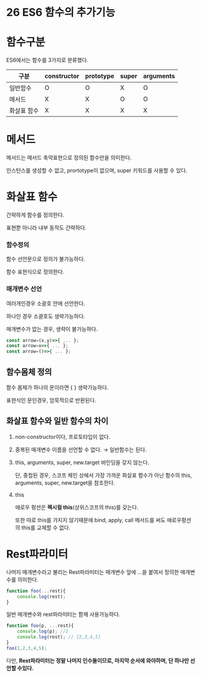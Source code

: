 # 26 ES6 함수의 추가기능

# 함수구분

ES6에서는 함수를 3가지로 분류했다.

| 구분 | constructor | prototype | super | arguments |
| --- | --- | --- | --- | --- |
| 일반함수 | O | O | X | O |
| 메서드 | X | X | O | O |
| 화살표 함수 | X | X | X | X |

# 메서드

메서드는 메서드 축약표현으로 정의된 함수만을 의미한다.

인스턴스를 생성할 수 없고, prortotype이 없으며, super 키워드를 사용할 수 있다.

# 화살표 함수

간략하게 함수를 정의한다.

표현뿐 아니라 내부 동작도 간략하다.

### 함수정의

함수 선언문으로 정의가 불가능하다.

함수 표현식으로 정의한다.

### 매개변수 선언

여러개인경우 소괄호 안에 선언한다.

하나인 경우 소괄호도 생략가능하다.

매개변수가 없는 경우, 생략이 불가능하다.

```jsx
const arrow=(x,y)=>{ ... };
const arrow=x=>{ ... };
const arrow=()=>{ ... };
```

## 함수몸체 정의

함수 몸체가 하나의 문이라면 { } 생략가능하다.

표현식인 문인경우, 암묵적으로 반환된다.

## 화살표 함수와 일반 함수의 차이

1. non-constructor이다, 프로토타입이 없다.
2. 중복된 매개변수 이름을 선언할 수 없다. → 일반함수는 된다.
3. this, arguments, super, new.target 바인딩을 갖지 않는다.
    
    단, 중첩된 경우, 스코프 체인 상에서 가장 가까운 화살표 함수가 아닌 함수의 this, arguments, super, new.target을 참조한다.
    
4. this
    
    애로우 펑션은 **렉시컬 this**(상위스코프의 this)를 갖는다.
    
    또한 따로 this를 가지지 않기때문에 bind, apply, call 메서드를 써도 애로우펑션의 this를 교체할 수 없다.
    

# Rest파라미터

나머지 매개변수라고 불리는 Rest파라미터는 매개변수 앞에 …을 붙여서 정의한 매개변수를 의미한다.

```jsx
function foo(...rest){
	console.log(rest);
}
```

일반 매개변수와 rest파라미터는 함께 사용가능하다.

```jsx
function foo(p, ...rest){
	console.log(p); //1
	console.log(rest); // [2,3,4,5]
}
foo(1,2,3,4,5);
```

다만, **Rest파라미터는 정말 나머지 인수들이므로, 마지막 순서에 와야하며, 단 하나만 선언할 수있다.**